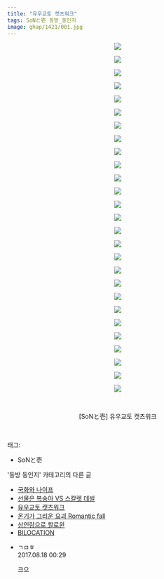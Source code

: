```yaml
---
title: "유우교토 캣츠워크"
tags: SoNと壱 동방_동인지
image: ghap/1421/001.jpg
---
```

<div class="article">
<p style="text-align: center; clear: none; float: none;"><img src="{{ site.nasurl }}/ghap/1421/001.jpg"/></p>
<p style="text-align: center; clear: none; float: none;"><img src="{{ site.nasurl }}/ghap/1421/002.jpg"/></p>
<p style="text-align: center; clear: none; float: none;"><img src="{{ site.nasurl }}/ghap/1421/003.jpg"/></p>
<p style="text-align: center; clear: none; float: none;"><img src="{{ site.nasurl }}/ghap/1421/004.jpg"/></p>
<p style="text-align: center; clear: none; float: none;"><img src="{{ site.nasurl }}/ghap/1421/005.jpg"/></p>
<p style="text-align: center; clear: none; float: none;"><img src="{{ site.nasurl }}/ghap/1421/006.jpg"/></p>
<p style="text-align: center; clear: none; float: none;"><img src="{{ site.nasurl }}/ghap/1421/007.jpg"/></p>
<p style="text-align: center; clear: none; float: none;"><img src="{{ site.nasurl }}/ghap/1421/008.jpg"/></p>
<p style="text-align: center; clear: none; float: none;"><img src="{{ site.nasurl }}/ghap/1421/009.jpg"/></p>
<p style="text-align: center; clear: none; float: none;"><img src="{{ site.nasurl }}/ghap/1421/010.jpg"/></p>
<p style="text-align: center; clear: none; float: none;"><img src="{{ site.nasurl }}/ghap/1421/011.jpg"/></p>
<p style="text-align: center; clear: none; float: none;"><img src="{{ site.nasurl }}/ghap/1421/012.jpg"/></p>
<p style="text-align: center; clear: none; float: none;"><img src="{{ site.nasurl }}/ghap/1421/013.jpg"/></p>
<p style="text-align: center; clear: none; float: none;"><img src="{{ site.nasurl }}/ghap/1421/014.jpg"/></p>
<p style="text-align: center; clear: none; float: none;"><img src="{{ site.nasurl }}/ghap/1421/015.jpg"/></p>
<p style="text-align: center; clear: none; float: none;"><img src="{{ site.nasurl }}/ghap/1421/016.jpg"/></p>
<p style="text-align: center; clear: none; float: none;"><img src="{{ site.nasurl }}/ghap/1421/017.jpg"/></p>
<p style="text-align: center; clear: none; float: none;"><img src="{{ site.nasurl }}/ghap/1421/018.jpg"/></p>
<p style="text-align: center; clear: none; float: none;"><img src="{{ site.nasurl }}/ghap/1421/019.jpg"/></p>
<p style="text-align: center; clear: none; float: none;"><img src="{{ site.nasurl }}/ghap/1421/020.jpg"/></p>
<p style="text-align: center; clear: none; float: none;"><img src="{{ site.nasurl }}/ghap/1421/021.jpg"/></p>
<p style="text-align: center; clear: none; float: none;"><img src="{{ site.nasurl }}/ghap/1421/022.jpg"/></p>
<p style="text-align: center; clear: none; float: none;"><img src="{{ site.nasurl }}/ghap/1421/023.jpg"/></p>
<p style="text-align: center; clear: none; float: none;"><img src="{{ site.nasurl }}/ghap/1421/024.jpg"/></p>
<p style="text-align: center; clear: none; float: none;"><img src="{{ site.nasurl }}/ghap/1421/025.jpg"/></p>
<p style="text-align: center; clear: none; float: none;"><img src="{{ site.nasurl }}/ghap/1421/026.jpg"/></p>
<p style="text-align: center; clear: none; float: none;"><img src="{{ site.nasurl }}/ghap/1421/027.jpg"/></p>
<p style="text-align: center; clear: none; float: none;"><br/></p>
<p style="text-align: center; clear: none; float: none;">[SoNと壱] 유우교토 캣츠워크</p>
<p><br/></p>
</div><div class="tagTrail">
<p>태그: </p>
<ul>
<li>SoNと壱</li>
</ul>
</div><div class="another">
<p>'동방 동인지' 카테고리의 다른 글</p>
<ul>
<li><a href="/2016-08-08-ghap_1423">국화와 나이프</a></li>
<li><a href="/2016-08-08-ghap_1422">선물은 복숭아 VS 스칼렛 데빌</a></li>
<li><a href="/2016-08-08-ghap_1421">유우교토 캣츠워크</a></li>
<li><a href="/2016-08-08-ghap_1420">온기가 그리운 요괴 Romantic fall</a></li>
<li><a href="/2016-08-08-ghap_1419">삼인랑으로 할로윈</a></li>
<li><a href="/2016-08-08-ghap_1418">BILOCATION</a></li>
</ul>
</div><div class="cb_module cb_fluid">
<div class="cb_wrt cb_profile">
<div class="comment">
<ul>
<li class="cb_thumb_off" id="comment15062424">
<div class="cb_comment_area">
<div class="cb_info_area">
<div class="cb_section">
<span class="cb_nick_name">ㄱㅁㅎ</span>
</div>
<div class="cb_section">
<span class="cb_date">2017.08.18 00:29 </span>
</div>
</div>
<div class="cb_dsc_comment">
<p class="cb_dsc">
											크으
										</p>
</div>
</div></li>
</ul>
</div>
</div><!-- commentList close -->
</div>